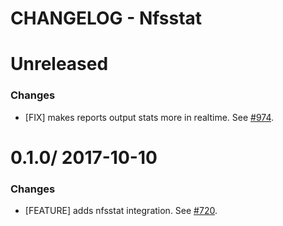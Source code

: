 # CHANGELOG - Nfsstat

Unreleased
==================

### Changes

* [FIX] makes reports output stats more in realtime. See [#974][].

0.1.0/ 2017-10-10
==================

### Changes

* [FEATURE] adds nfsstat integration. See [#720][].

<!--- The following link definition list is generated by PimpMyChangelog --->
[#974]: https://github.com/DataDog/integrations-core/pull/974
[#720]: https://github.com/DataDog/integrations-core/issues/720